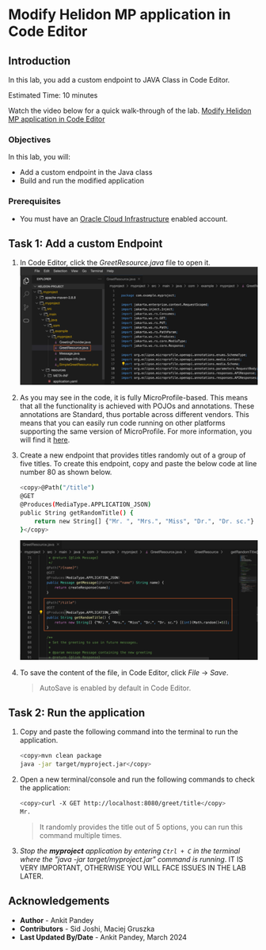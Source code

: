 # Modify Helidon MP application in Code Editor

## Introduction

In this lab, you add a custom endpoint to JAVA Class in Code Editor.

Estimated Time: 10 minutes

Watch the video below for a quick walk-through of the lab.
[Modify Helidon MP application in Code Editor](videohub:1_sv1iug41)

### Objectives

In this lab, you will:

* Add a custom endpoint in the Java class
* Build and run the modified application

### Prerequisites

* You must have an [Oracle Cloud Infrastructure](https://cloud.oracle.com/en_US/cloud-infrastructure) enabled account.

## Task 1: Add a custom Endpoint

1. In Code Editor, click the *GreetResource.java* file to open it.
    ![open file](images/open-file.png)


2. As you may see in the code, it is fully MicroProfile-based. This means that all the functionality is achieved with POJOs and annotations.  These annotations are Standard, thus portable across different vendors. This means that you can easily run code running on other platforms supporting the same version of MicroProfile. For more information, you will find it [here](https://microprofile.io/).

3. Create a new endpoint that provides titles randomly out of a group of five titles. To create this endpoint, copy and paste the below code at line number 80 as shown below.
    ```bash
    <copy>@Path("/title")
    @GET
    @Produces(MediaType.APPLICATION_JSON)
    public String getRandomTitle() {
        return new String[] {"Mr. ", "Mrs.", "Miss", "Dr.", "Dr. sc."} [(int)(Math.random()*5)];
    }</copy>
    ```
    ![add code](images/add-code.png)

4. To save the content of the file, in Code Editor, click *File* -> *Save*.

    > AutoSave is enabled by default in Code Editor.


## Task 2: Run the application

1. Copy and paste the following command into the terminal to run the application.
    ```bash
    <copy>mvn clean package
    java -jar target/myproject.jar</copy>
    ```


2. Open a new terminal/console and run the following commands to check the application:
    ```bash
    <copy>curl -X GET http://localhost:8080/greet/title</copy>
    Mr.
    ```
    > It randomly provides the title out of 5 options, you can run this command multiple times.

3. *Stop the **myproject** application by entering `Ctrl + C` in the terminal where the "java -jar target/myproject.jar" command is running*. IT IS VERY IMPORTANT, OTHERWISE YOU WILL FACE ISSUES IN THE LAB LATER.

## Acknowledgements

* **Author** -  Ankit Pandey
* **Contributors** - Sid Joshi, Maciej Gruszka
* **Last Updated By/Date** - Ankit Pandey, March 2024